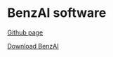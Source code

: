 <!DOCTYPE html>
<html>
<head>
    <meta charset='utf-8'>
    <meta http-equiv='X-UA-Compatible' content='IE=edge'>
    <title>BenzAI</title>
    <meta name='viewport' content='width=device-width, initial-scale=1'>
</head>
<body>
    <h1 class="w3-text-teal">BenzAI software</h1>
          <p><a href="https://github.com/benzAI-team/BenzAI">Github page</a></p>
          <p><a href="https://github.com/benzAI-team/BenzAI/releases">Download BenzAI</a></p>
</body>
</html>